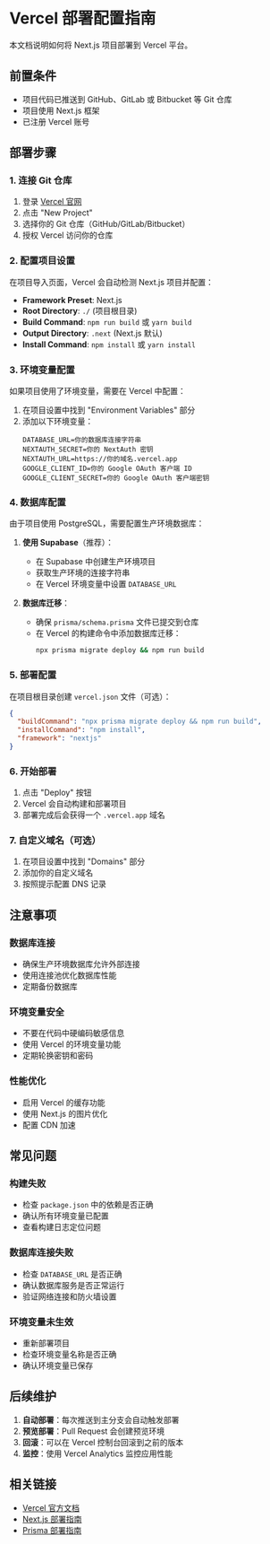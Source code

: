 # Vercel 部署配置指南

本文档说明如何将 Next.js 项目部署到 Vercel 平台。

## 前置条件

- 项目代码已推送到 GitHub、GitLab 或 Bitbucket 等 Git 仓库
- 项目使用 Next.js 框架
- 已注册 Vercel 账号

## 部署步骤

### 1. 连接 Git 仓库

1. 登录 [Vercel 官网](https://vercel.com/)
2. 点击 "New Project"
3. 选择你的 Git 仓库（GitHub/GitLab/Bitbucket）
4. 授权 Vercel 访问你的仓库

### 2. 配置项目设置

在项目导入页面，Vercel 会自动检测 Next.js 项目并配置：

- **Framework Preset**: Next.js
- **Root Directory**: `./` (项目根目录)
- **Build Command**: `npm run build` 或 `yarn build`
- **Output Directory**: `.next` (Next.js 默认)
- **Install Command**: `npm install` 或 `yarn install`

### 3. 环境变量配置

如果项目使用了环境变量，需要在 Vercel 中配置：

1. 在项目设置中找到 "Environment Variables" 部分
2. 添加以下环境变量：
   ```
   DATABASE_URL=你的数据库连接字符串
   NEXTAUTH_SECRET=你的 NextAuth 密钥
   NEXTAUTH_URL=https://你的域名.vercel.app
   GOOGLE_CLIENT_ID=你的 Google OAuth 客户端 ID
   GOOGLE_CLIENT_SECRET=你的 Google OAuth 客户端密钥
   ```

### 4. 数据库配置

由于项目使用 PostgreSQL，需要配置生产环境数据库：

1. **使用 Supabase**（推荐）：
   - 在 Supabase 中创建生产环境项目
   - 获取生产环境的连接字符串
   - 在 Vercel 环境变量中设置 `DATABASE_URL`

2. **数据库迁移**：
   - 确保 `prisma/schema.prisma` 文件已提交到仓库
   - 在 Vercel 的构建命令中添加数据库迁移：
     ```bash
     npx prisma migrate deploy && npm run build
     ```

### 5. 部署配置

在项目根目录创建 `vercel.json` 文件（可选）：

```json
{
  "buildCommand": "npx prisma migrate deploy && npm run build",
  "installCommand": "npm install",
  "framework": "nextjs"
}
```

### 6. 开始部署

1. 点击 "Deploy" 按钮
2. Vercel 会自动构建和部署项目
3. 部署完成后会获得一个 `.vercel.app` 域名

### 7. 自定义域名（可选）

1. 在项目设置中找到 "Domains" 部分
2. 添加你的自定义域名
3. 按照提示配置 DNS 记录

## 注意事项

### 数据库连接
- 确保生产环境数据库允许外部连接
- 使用连接池优化数据库性能
- 定期备份数据库

### 环境变量安全
- 不要在代码中硬编码敏感信息
- 使用 Vercel 的环境变量功能
- 定期轮换密钥和密码

### 性能优化
- 启用 Vercel 的缓存功能
- 使用 Next.js 的图片优化
- 配置 CDN 加速

## 常见问题

### 构建失败
- 检查 `package.json` 中的依赖是否正确
- 确认所有环境变量已配置
- 查看构建日志定位问题

### 数据库连接失败
- 检查 `DATABASE_URL` 是否正确
- 确认数据库服务是否正常运行
- 验证网络连接和防火墙设置

### 环境变量未生效
- 重新部署项目
- 检查环境变量名称是否正确
- 确认环境变量已保存

## 后续维护

1. **自动部署**：每次推送到主分支会自动触发部署
2. **预览部署**：Pull Request 会创建预览环境
3. **回滚**：可以在 Vercel 控制台回滚到之前的版本
4. **监控**：使用 Vercel Analytics 监控应用性能

## 相关链接

- [Vercel 官方文档](https://vercel.com/docs)
- [Next.js 部署指南](https://nextjs.org/docs/deployment)
- [Prisma 部署指南](https://www.prisma.io/docs/guides/deployment) 